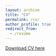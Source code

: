 ```yaml
---
layout: archive
title: "CV"
permalink: /cv/
author_profile: true
redirect_from:
  - /resume
---
```


[Download CV here](http://academicpages.github.io/files/cv.pdf)

<!---
{% include base_path %}

# Education

- B.S. in GitHub, GitHub University, 2012
- M.S. in Jekyll, GitHub University, 2014
- Ph.D in Version Control Theory, GitHub University, 2018 (expected)

# Work Experience

- Summer 2015: Research Assistant

  - Github University
  - Duties included: Tagging issues
  - Supervisor: Professor Git

- Fall 2015: Research Assistant
  - Github University
  - Duties included: Merging pull requests
  - Supervisor: Professor Hub

# Skills

- Skill 1
- Skill 2
  - Sub-skill 2.1
  - Sub-skill 2.2
  - Sub-skill 2.3
- Skill 3

# Publications

  <ul>{% for post in site.publications %}
    {% include archive-single-cv.html %}
  {% endfor %}</ul>
  
Talks
======
  <ul>{% for post in site.talks %}
    {% include archive-single-talk-cv.html %}
  {% endfor %}</ul>
  
Experience
======
  <ul>{% for post in site.experience %}
    {% include archive-single-cv.html %}
  {% endfor %}</ul>
  
Service and leadership
======
* Currently signed in to 43 different slack teams ---!>
